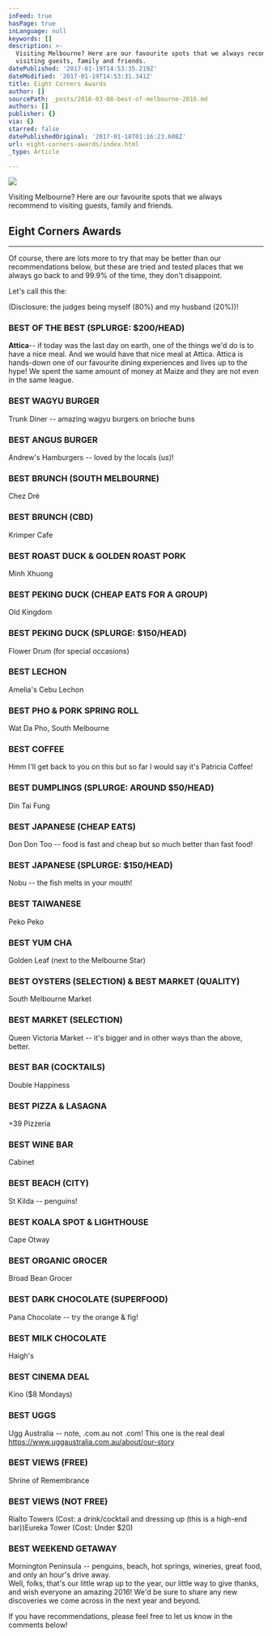 ```yaml
---
inFeed: true
hasPage: true
inLanguage: null
keywords: []
description: >-
  Visiting Melbourne? Here are our favourite spots that we always recommend to
  visiting guests, family and friends.
datePublished: '2017-01-19T14:53:35.219Z'
dateModified: '2017-01-19T14:53:31.341Z'
title: Eight Corners Awards
author: []
sourcePath: _posts/2016-03-08-best-of-melbourne-2016.md
authors: []
publisher: {}
via: {}
starred: false
datePublishedOriginal: '2017-01-18T01:16:23.608Z'
url: eight-corners-awards/index.html
_type: Article

---
```

![](https://s3-us-west-2.amazonaws.com/the-grid-img/p/2ac184dcc71ef01108e232077a435bfa79069d2a.jpg)

Visiting Melbourne? Here are our favourite spots that we always recommend to visiting guests, family and friends.

## Eight Corners Awards

---

Of course, there are lots more to try that may be better than our recommendations below, but these are tried and tested places that we always go back to and 99.9% of the time, they don't disappoint.

Let's call this the:

(Disclosure: the judges being myself (80%) and my husband (20%))!

### BEST OF THE BEST (SPLURGE: $200/HEAD)

**Attica**-- if today was the last day on earth, one of the things we'd do is to have a nice meal. And we would have that nice meal at Attica. Attica is hands-down one of our favourite dining experiences and lives up to the hype! We spent the same amount of money at Maize and they are not even in the same league.

### BEST WAGYU BURGER

Trunk Diner -- amazing wagyu burgers on brioche buns

### BEST ANGUS BURGER

Andrew's Hamburgers -- loved by the locals (us)!

### BEST BRUNCH (SOUTH MELBOURNE)

Chez Drè

### BEST BRUNCH (CBD)

Krimper Cafe

### BEST ROAST DUCK & GOLDEN ROAST PORK

Minh Xhuong

### BEST PEKING DUCK (CHEAP EATS FOR A GROUP)

Old Kingdom

### BEST PEKING DUCK (SPLURGE: $150/HEAD)

Flower Drum (for special occasions)

### BEST LECHON

Amelia's Cebu Lechon

### BEST PHO & PORK SPRING ROLL

Wat Da Pho, South Melbourne

### BEST COFFEE

Hmm I'll get back to you on this but so far I would say it's Patricia Coffee!

### BEST DUMPLINGS (SPLURGE: AROUND $50/HEAD)

Din Tai Fung

### BEST JAPANESE (CHEAP EATS)

Don Don Too -- food is fast and cheap but so much better than fast food!

### BEST JAPANESE (SPLURGE: $150/HEAD)

Nobu -- the fish melts in your mouth!

### BEST TAIWANESE

Peko Peko

### BEST YUM CHA

Golden Leaf (next to the Melbourne Star)

### BEST OYSTERS (SELECTION) & BEST MARKET (QUALITY)

South Melbourne Market

### BEST MARKET (SELECTION)

Queen Victoria Market -- it's bigger and in other ways than the above, better.

### BEST BAR (COCKTAILS)

Double Happiness

### BEST PIZZA & LASAGNA

+39 Pizzeria

### BEST WINE BAR

Cabinet

### BEST BEACH (CITY)

St Kilda -- penguins!

### BEST KOALA SPOT & LIGHTHOUSE

Cape Otway

### BEST ORGANIC GROCER

Broad Bean Grocer

### BEST DARK CHOCOLATE (SUPERFOOD)

Pana Chocolate -- try the orange & fig!

### BEST MILK CHOCOLATE

Haigh's

### BEST CINEMA DEAL

Kino ($8 Mondays)

### BEST UGGS

Ugg Australia -- note, .com.au not .com! This one is the real deal https://www.uggaustralia.com.au/about/our-story

### BEST VIEWS (FREE)

Shrine of Remembrance

### BEST VIEWS (NOT FREE)

Rialto Towers (Cost: a drink/cocktail and dressing up (this is a high-end bar))Eureka Tower (Cost: Under $20)

### BEST WEEKEND GETAWAY

Mornington Peninsula -- penguins, beach, hot springs, wineries, great food, and only an hour's drive away.  
Well, folks, that's our little wrap up to the year, our little way to give thanks, and wish everyone an amazing 2016! We'd be sure to share any new discoveries we come across in the next year and beyond.

If you have recommendations, please feel free to let us know in the comments below!